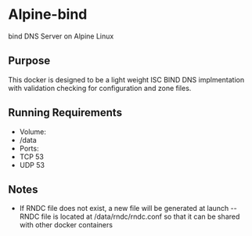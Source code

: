 # Alpine-bind
 bind DNS Server on Alpine Linux

## Purpose
 This docker is designed to be a light weight ISC BIND DNS implmentation with validation checking for configuration and zone files.
 
## Running Requirements
 - Volume: 
  - /data
 - Ports: 
  - TCP 53
  - UDP 53

## Notes
 - If RNDC file does not exist, a new file will be generated at launch
 -- RNDC file is located at /data/rndc/rndc.conf so that it can be shared with other docker containers
 